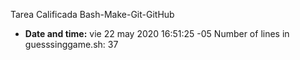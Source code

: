 Tarea Calificada Bash-Make-Git-GitHub
- **Date and time:**
vie 22 may 2020 16:51:25 -05
Number of lines in guesssinggame.sh:
37
